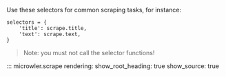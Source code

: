 
Use these selectors for common scraping tasks, for instance:

```
selectors = {
    'title': scrape.title,
    'text': scrape.text,
}
```

> Note: you must not call the selector functions!

::: microwler.scrape
    rendering:
      show_root_heading: true
      show_source: true

